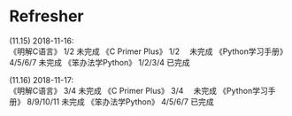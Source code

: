 # Refresher

(11.15)
2018-11-16:     
    《明解C语言》            1/2       未完成
    《C Primer Plus》       1/2     　未完成
    《Python学习手册》      4/5/6/7    未完成
    《笨办法学Python》      1/2/3/4    已完成

(11.16)
2018-11-17:     
    《明解C语言》            3/4       未完成
    《C Primer Plus》       3/4     　未完成
    《Python学习手册》      8/9/10/11  未完成
    《笨办法学Python》      4/5/6/7    已完成


